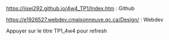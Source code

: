 
https://jisei292.github.io/4w4_TP1/Index.htm : Github

https://e1926527.webdev.cmaisonneuve.qc.ca/Design/ : Webdev

Appuyer sur le titre TP1_4w4 pour refresh